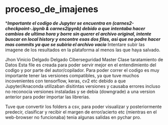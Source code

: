 # proceso_de_imajenes
****Importante el codigo de Jupyter se encuentra en (carnes2-checkpoint-.ipynb & carnes2ipynb) debido a que intentaba hacer cambios de ultima hora y borre sin querer el archivo original, intente buscar en local history y encontre esas dos filas, asi que no podre hacer mas commits ya que se subiria el archivo vacio*** Intentare subir las imagene de los resultados en la plataforma al menos las que haya salvado.

Jhon Vinicio Delgado Delgado Ciberseguridad Master
Clase taratamiento de Datos
Esta file es creada para poder servir mejor en el entendimiento del codigo y por parte del autor/copilador.
Para poder correr el codigo es muy importante tener las versiones compatibles, ya que tuve muchos incovenientes
con tensorflow, keras, cv2 etc debido a que Jupyter/Anaconda utilizaban disitintas versiones y causaba errores
incluso no reconocia versiones instaladas y se debia (downgrade) a una version anterior para poder importar las 
librerias.

Tuve que convertir los folders a csv, para poder visualizar y posteriormente predecir, clasificar y recibir el margen de 
error/acierto etc (mientras en el web-browser no funcionaba) tenia algunas salidas en pychar pro.
